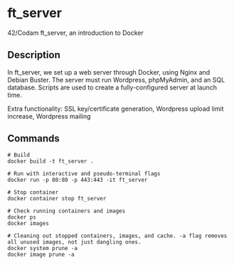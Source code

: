 # ft_server
42/Codam ft_server, an introduction to Docker
## Description
In ft_server, we set up a web server through Docker, using Nginx and Debian Buster. The server must run Wordpress, phpMyAdmin, and an SQL database. Scripts are used to create a fully-configured server at launch time.

Extra functionality: SSL key/certificate generation, Wordpress upload limit increase, Wordpress mailing

## Commands
```
# Build
docker build -t ft_server .

# Run with interactive and pseudo-terminal flags
docker run -p 80:80 -p 443:443 -it ft_server

# Stop container
docker container stop ft_server

# Check running containers and images
docker ps
docker images

# Cleaning out stopped containers, images, and cache. -a flag removes all unused images, not just dangling ones.
docker system prune -a
docker image prune -a
```
